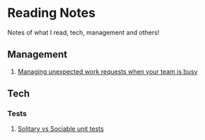 # Reading Notes
Notes of what I read, tech, management and others!

## Management
1. [Managing unexpected work requests when your team is busy](management/managing-unexpected-work-requests.md)

## Tech
### Tests
1. [Solitary vs Sociable unit tests](tech/test/sociable-solitary-unit-test.md)
